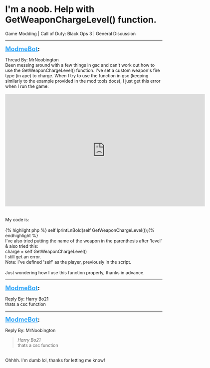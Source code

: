 # I'm a noob. Help with GetWeaponChargeLevel() function.
Game Modding | Call of Duty: Black Ops 3 | General Discussion

---
<strong style="font-size: 1.4em;"><span style="text-decoration: underline;text-decoration-color: #34a7f9;"><span style="color:#34a7f9;">ModmeBot</span></span>:</strong>

<p>Thread By: MrNoobington<br />Been messing around with a few things in gsc and can&#39;t work out how to use the GetWeaponChargeLevel() function. I&#39;ve set a custom weapon&#39;s fire type (in ape) to charge. When I try to use the function in gsc (keeping similarly to the example provided in the mod tools docs), I just get this error when I run the game:<br /> <br /><iframe type="text/html" width="640" height="360" src="https://www.youtube.com/embed/a/egsTw" frameborder="0"></iframe><br /> <br /> <br />My code is:<br /> <br />{% highlight php %}
self IprintLnBold(self GetWeaponChargeLevel());{% endhighlight %}
 <br />I&#39;ve also tried putting the name of the weapon in the parenthesis after &#39;level&#39; &amp; also tried this:<br />charge = self GetWeaponChargeLevel()<br />I still get an error.<br />Note: I&#39;ve defined &#39;self&#39; as the player, previously in the script.<br /> <br />Just wondering how I use this function properly, thanks in advance.</p>

---
<strong style="font-size: 1.4em;"><span style="text-decoration: underline;text-decoration-color: #34a7f9;"><span style="color:#34a7f9;">ModmeBot</span></span>:</strong>

<p>Reply By: Harry Bo21<br />thats a csc function</p>

---
<strong style="font-size: 1.4em;"><span style="text-decoration: underline;text-decoration-color: #34a7f9;"><span style="color:#34a7f9;">ModmeBot</span></span>:</strong>

<p>Reply By: MrNoobington<br /><blockquote><em>Harry Bo21</em><br />thats a csc function</blockquote><br /> Ohhhh. I&#39;m dumb lol, thanks for letting me know!</p>
